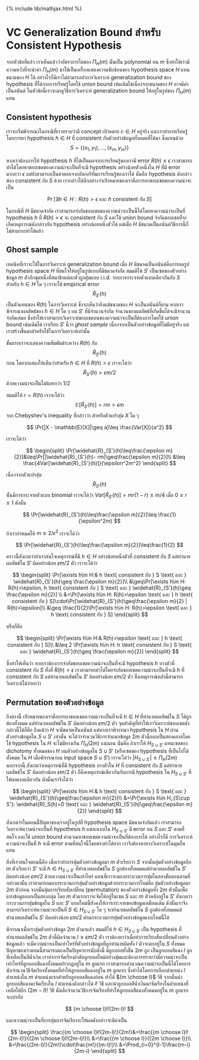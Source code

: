 {% include lib/mathjax.html %}
# VC Generalization Bound สำหรับ Consistent Hypothesis

จากหัวข้อที่แล้ว เราเห็นแล้วว่าอัตราการโตของ $\Pi_H(m)$ นั้นเป็น polynomial บน $m$
ซึ่งทำให้เรามีความหวังที่จะนำค่า $\Pi_H(m)$ มาใช้เป็นเครื่องแสดงความซับซ้อนของ hypothesis space $H$
แทนขนาดของ $H$ ได้ อย่างไรก็ดีเราไม่สามารถทำการวิเคราะห์ generalization bound ของ hypothesis
ที่ได้จากการเรียนรู้โดยใช้ union bound เช่นเดิมได้เนื่องจากขนาดของ $H$ อาจมีค่าเป็นอนันต์  ในหัวข้อนี้เราจะมาดูวิธีการวิเคราะห์ generalization bound ให้อยู่ในรูปของ $\Pi_H(m)$ แทน

## Consistent hypothesis
เราจะเริ่มพิจารณาในกรณีที่เราทราบว่ามี concept เป้าหมาย $c\in H$ อยู่จริง และเราทำการเรียนรู้โดยการหา
hypothesis $h\in H$ ที่ consistent กับตัวอย่างข้อมูลทั้งหมดที่ได้มา ซึ่งแทนด้วย $$S=\{(x_1,y_1),\dots,(x_m,y_m)\}$$

หากเราต้องการให้ hypothesis $h$ ที่ได้เป็นผลจากการเรียนรู้ของเรามี error $R(h)\leq\epsilon$
เราสามารถทำได้โดยหาขอบเขตของความน่าจะเป็นที่จะมี hypothesis อย่างน้อยตัวหนึ่งใน $H$ ที่มี error มากกว่า $\epsilon$
แต่ยังสามารถเป็นคำตอบจากอัลกอริทึมการเรียนรู้ของเราได้ นั่นคือ hypothesis ดังกล่าวต้อง consistent กับ $S$ ด้วย
เรากล่าวได้อีกอย่างว่าเป้าหมายของเราคือการหาขอบเขตของความน่าจะเป็น

$$
\Pr[\exists h\in H: R(h)>\epsilon \text{ และ } h \text{ consistent กับ } S]
$$

ในกรณีที่ $H$ มีขนาดจำกัด เราสามารถจำกัดขอบเขตของความน่าจะเป็นนี้ได้โดยหาความน่าจะเป็นที่ hypothesis
$h$ ที่ $R(h)>\epsilon$ จะ consistent กับ $S$ และใช้ union bound จำกัดขอบเขตที่จะเกิดเหตุการณ์ดังกล่าวกับ
hypothesis อย่างน้อยหนึ่งตัวได้ แต่เมื่อ $H$ มีขนาดเป็นอนันต์วิธีการนี้ก็ไม่สามารถทำได้แล้ว

## Ghost sample

เทคนิคที่เราจะใช้ในการวิเคราะห์ generalization bound เมื่อ $H$ มีขนาดเป็นอนันต์คือการลดรูป hypothesis space
$H$ ที่สนใจให้อยู่ในรูปแบบที่มีขนาดจำกัด สมมติให้ $S'$ เป็นเซตของตัวอย่างข้อมูล $m$
ตัวอีกชุดหนึ่งที่สมาชิกแต่ละตัวถูกสุ่มแบบ i.i.d. จากการกระจายตัวแบบเดียวกันกับ $S$
สำหรับ $h\in H$ ใด ๆ เราจะใช้ empirical error
$$\widehat{R}_{S'}(h)$$
เป็นตัวแทนของ $R(h)$ ในการวิเคราะห์
ซึ่งจะเห็นว่าถึงแม้ขนาดของ $H$ จะเป็นอนันต์ก็ตาม
หากเราพิจารณาผลลัพธ์ของ $h\in H$ ใด ๆ บน $S'$ ที่มีจำนวนจำกัด จำนวนของผลลัพธ์ที่เกิดขึ้นได้จะมีจำนวนจำกัดเสมอ
ซึ่งทำให้เราสามารถวิเคราะห์ขอบเขตบนของความน่าจะเป็นที่ต้องการโดยใช้ union bound เช่นเดิมได้
เราเรียก $S'$ นี้ว่า _ghost sample_ เนื่องจากเป็นตัวอย่างข้อมูลที่ไม่มีอยู่จริง
แต่เราสร้างขึ้นมาสำหรับใช้ในการวิเคราะห์เท่านั้น

ขั้นแรกเราจะแสดงความสัมพันธ์ระหว่าง $R(h)$ กับ
$$\widehat{R}_{S'}(h)$$
ก่อน โดยจะแสดงให้เห็นว่าสำหรับ $h\in H$ ที่ $R(h)>\epsilon$ เราจะได้ว่า
$$\widehat{R}_{S'}(h)>\epsilon m/2$$
ด้วยความน่าจะเป็นไม่น้อยกว่า $1/2$

สมมติให้ $r = R(h)$ เราจะได้ว่า
$$\mathbb{E}[\widehat{R}_{S'}(h)] = rm > \epsilon m$$ จาก Chebyshev's inequality ที่กล่าวว่า
สำหรับตัวแปรสุ่ม $X$ ใด ๆ

$$
\Pr[|X - \mathbb{E}[X]|\geq a]\leq \frac{Var[X]}{a^2}
$$

เราจะได้ว่า

$$
\begin{split}
\Pr[\widehat{R}_{S'}(h)\leq\frac{\epsilon m}{2}]&\leq\Pr[|\widehat{R}_{S'}(h)- rm|\geq\frac{\epsilon m}{2}]\\
&\leq \frac{4Var[\widehat{R}_{S'}(h)]}{\epsilon^2m^2}
\end{split}
$$

เนื่องจากตัวแปรสุ่ม
$$\widehat{R}_{S'}(h)$$
นั้นมีการกระจายตัวแบบ binomial เราจะได้ว่า
$Var[\widehat{R}_{S'}(h)] = mr(1-r)\leq m/4$ เมื่อ $0\leq r\leq 1$
ดังนั้น

$$
\Pr[\widehat{R}_{S'}(h)\leq\frac{\epsilon m}{2}]\leq \frac{1}{\epsilon^2m}
$$

ถ้าเรากำหนดให้ $m\geq 2/\epsilon^2$ เราจะได้ว่า

$$
\Pr[\widehat{R}_{S'}(h)\leq\frac{\epsilon m}{2}]\leq\frac{1}{2}
$$

คราวนี้สังเกตว่าถ้าเราสนใจเหตุการณ์ที่มี $h\in H$ อย่างน้อยหนึ่งตัวที่ consistent กับ $S$ แต่ทำนายผลลัพธ์ใน
$S'$ ผิดอย่างน้อย $\epsilon m/2$ ตัว เราจะได้ว่า

$$
\begin{split}
\Pr[\exists h\in H:& h \text{ consistent กับ } S \text{ และ } \widehat{R}_{S'}(h)\geq \frac{\epsilon m}{2}]\\
&\geq\Pr[\exists h\in H: R(h)>\epsilon, h \text{ consistent กับ } S \text{ และ } \widehat{R}_{S'}(h)\geq \frac{\epsilon m}{2}] \\
&=\Pr[\exists h\in H: R(h)>\epsilon \text{ และ } h \text{ consistent กับ } S]\cdot\Pr[\widehat{R}_{S'}(h)\geq\frac{\epsilon m}{2} | R(h)>\epsilon]\\
&\geq \frac{1}{2}\Pr[\exists h\in H: R(h)>\epsilon \text{ และ } h \text{ consistent กับ } S]
\end{split}
$$

หรือก็คือ

$$
\begin{split}
\Pr[\exists h\in H:& R(h)>\epsilon \text{ และ } h \text{ consistent กับ } S]\\
&\leq 2 \Pr[\exists h\in H: h \text{ consistent กับ } S \text{ และ } \widehat{R}_{S'}(h)\geq \frac{\epsilon m}{2}]
\end{split}
$$

ซึ่งทำให้เห็นว่า หากเราต้องการจำกัดขอบเขตความน่าจะเป็นที่จะมี hypothesis $h$ บางตัวที่ consistent กับ $S$
ทั้งที่ $R(h)>\epsilon$ เราสามารถทำได้โดยจำกัดขอบเขตความน่าจะเป็นที่จะมี $h$ ที่ consistent กับ $S$
แต่ทำนายผลลัพธ์ใน $S'$ ผิดอย่างน้อย $\epsilon m/2$ ตัว ซึ่งเหตุการณ์หลังนี้สามารถวิเคราะห์ได้ง่ายกว่า

## Permutation ของตัวอย่างข้อมูล

ถึงตรงนี้ เป้าหมายของเราคือการหาขอบเขตความน่าจะเป็นที่จะมี $h\in H$ ที่ทำนายผลลัพธ์ใน $S$ ได้ถูกต้องทั้งหมด
แต่ทำนายผลลัพธ์ใน $S'$ ผิดอย่างน้อย $\epsilon m/2$ ตัว จุดสำคัญที่ทำให้เราวิเคราะห์ขอบเขตดังกล่าวนี้ได้ก็คือ
ถึงแม้ว่า $H$ จะมีขนาดเป็นอนันต์ แต่หากเราพิจารณา hypothesis ใน $H$ ผ่านตัวอย่างข้อมูลใน $S\cup S'$ เท่านั้น
จะได้ว่าจำนวนวิธีการจำแนกข้อมูล $2m$ ตัวนี้ออกเป็นสองคลาสโดยใช้ hypothesis ใน $H$ จะไม่มีทางเกิน
$\Pi_H(2m)$ แน่นอน นั่นคือ ถ้าเราให้ $H_{S\cup S'}$ แทนเซตของ dichotomy ทั้งหมดของ $H$ บนตัวอย่างข้อมูลใน
$S\cup S'$ (หรือเซตของ hypothesis ที่เป็นไปได้ทั้งหมด ใน $H$ เมื่อพิจารณาบน input space $S\cup S'$) เราจะได้ว่า $|H_{S\cup S'}|\leq \Pi_{H}(2m)$ นอกจากนี้ สังเกตว่าเหตุการณ์ที่มี hypothesis บางตัวใน $H$
ที่ consistent กับ $S$ แต่ทำนายผลลัพธ์ใน $S'$ ผิดอย่างน้อย $\epsilon m/2$ ตัว ก็คือเหตุการณ์เดียวกันกับการมี
hypothesis ใน $H_{S\cup S'}$ ที่ให้ผลแบบเดียวกัน ดังนั้นเราจึงได้ว่า

$$
\begin{split}
\Pr[\exists h\in H:& h \text{ consistent กับ } S \text{ และ } \widehat{R}_{S'}(h)\geq\frac{\epsilon m}{2}]\\
&=\Pr[\exists h\in H_{S\cup S'}: \widehat{R}_S(h)=0 \text{ และ } \widehat{R}_{S'}(h)\geq\frac{\epsilon m}{2}]
\end{split}
$$

สังเกตว่าในตอนนี้ปัญหาของเราอยู่ในรูปที่ hypothesis space มีขนาดจำกัดแล้ว เราสามารถวิเคราะห์ความน่าจะเป็นที่
hypothesis $h$ แต่ละแบบใน $H_{S\cup S'}$ มี error บน $S$ และ $S'$ ตามที่สนใจ และใช้ union bound
คำนวณหาขอบเขตความน่าจะเป็นที่ต้องการได้ อย่างไรก็ดี การวิเคราะห์ความน่าจะเป็นที่ $h$ จะมี error ตามที่สนใจนี้โดยตรงทำได้ยาก เราจึงต้องหาทางวิเคราะห์ในมุมอื่นแทน

สิ่งที่เราสนใจตอนนี้คือ เมื่อเราทำการสุ่มตัวอย่างข้อมูลมา $m$ ตัวเรียกว่า $S$ จากนั้นสุ่มตัวอย่างข้อมูลอีก $m$ ตัวเรียกว่า $S'$ จะมี $h\in H_{S\cup S'}$ ที่ทำนายผลลัพธ์ใน $S$ ถูกต้องทั้งหมดแต่ทำนายผลลัพธ์ใน
$S'$ ผิดอย่างน้อย $\epsilon m/2$ ด้วยความน่าจะเป็นเท่าไหร่ แทนที่เราจะมองกระบวนการสุ่มในสองขั้นตอนตามที่กล่าวมานั้น
เราสามารถมองกระบวนการสุ่มตัวอย่างข้อมูลด้วยกระบวนการใหม่คือ สุ่มตัวอย่างข้อมูลมา $2m$ ตัวก่อน
จากนั้นสุ่มการเรียบสับเปลี่ยน (permutation) ของตัวอย่างข้อมูลทั้ง $2m$ ตัวนั้นเพื่อแบ่งข้อมูลออกเป็นสองกลุ่ม
โดย $m$ ตัวแรกเราจะจัดให้อยู่ในเซต $S$ และ $m$ ตัวหลังอยู่ใน $S'$
สังเกตว่ากระบวนการสุ่มข้อมูลใน $S$ และ $S'$ แบบใหม่นี้ยังคงให้การกระจายของข้อมูลเหมือนเดิม
ดังนั้นเราจึงสามารถวิเคราะห์ความน่าจะเป็นที่ $S\in H_{S\cup S'}$ ใด ๆ จะทำนายผลลัพธ์ใน $S$ ถูกต้องทั้งหมดแต่ทำนายผลลัพธ์ใน $S'$ ผิดอย่างน้อย $\epsilon m/2$ ผ่านกระบวนการสุ่มตัวอย่างข้อมูลแบบใหม่นี้ได้

พิจารณาเมื่อเราสุ่มตัวอย่างข้อมูล $2m$ ตัวมาแล้ว สมมติให้ $h\in H_{S\cup S'}$ เป็น hypothesis
ที่ทำนายผลลัพธ์ใน $2m$ ตัวนี้ผิดจำนวน $l\geq\epsilon m/2$ ตัว เราต้องหาว่าเมื่อทำการเรียงสับเปลี่ยนตัวอย่างข้อมูลแล้ว จะมีความน่าจะเป็นเท่าไหร่ที่ตัวอย่างข้อมูลที่ถูกทำนายผิดทั้ง $l$ ตัวจะตกอยู่ใน $S$ ทั้งหมด
ปัญหาของเราตอนนี้สามารถมองเป็นปัญหาการนับดังนี้ มีลูกบอลทั้งสิ้น $2m$ ลูก เป็นลูกบอลสีแดง $l$ ลูก
ที่เหลือเป็นสีน้ำเงิน เราทำการจัดเรียงลำดับลูกบอลใหม่อย่างสุ่มและต้องการทราบว่ามีความน่าจะเป็นเท่าไหร่ที่ลูกบอลสีแดงทั้งหมดปรากฏอยู่ใน $m$ ลูกแรก เราสามารถคำนวณความน่าจะเป็นนี้ได้โดยการนับจำนวนวิธีจัดเรียงทั้งหมดที่ทำให้ลูกบอลสีแดงอยู่ใน
$m$ ลูกแรก ซึ่งทำได้โดยการเลือกตำแหน่ง $l$ ตำแหน่งใน $m$ ตำแหน่งแรกสำหรับลูกบอลสีแดงก่อน
ทำได้ ${m \choose l}$ วิธี จากนั้นนำลูกบอลสีแดงมาจัดเรียงใน $l$ ตำแหน่งดังกล่าวได้ $l!$ วิธี
และนำลูกบอลสีน้ำเงินมาจัดเรียงในตำแหน่งที่เหลือได้อีก $(2m-l)!$ วิธี นั่นคือจำนวนวิธีการจัดเรียงที่ทำให้ลูกบอลสีแดงทั้งหมดอยู่ใน $m$ ลูกแรกจะเท่ากับ

$$
{m \choose l}l!(2m-l)!
$$

และความน่าจะเป็นที่การสุ่มการจัดเรียงจะให้ผลดังกล่าวจะมีค่าเป็น

$$
\begin{split}
\frac{{m \choose l}l!(2m-l)!}{2m!}&=\frac{{m \choose l}l!(2m-l)!}{{2m \choose l}l!(2m-l)!}\\
&=\frac{{m \choose l}}{{2m \choose l}}\\
&=\frac{(2m-l)!}{2m!}\cdot\frac{m!}{(m-l)!}\\
&=\Prod_{i=0}^{l-1}\frac{m-i}{2m-i}
\end{split}
$$
